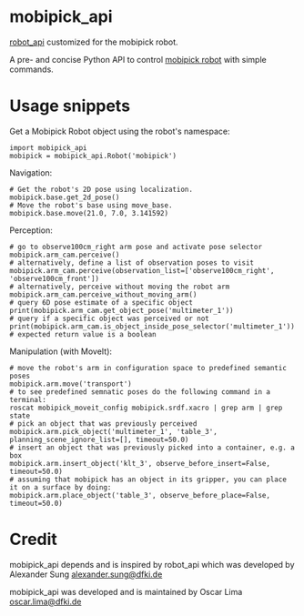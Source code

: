 # mobipick_api

[robot_api](https://github.com/DFKI-NI/robot_api) customized for the mobipick robot.

A pre- and concise Python API to control [mobipick robot](https://github.com/DFKI-NI/mobipick) with simple commands.

# Usage snippets

Get a Mobipick Robot object using the robot's namespace:
```
import mobipick_api
mobipick = mobipick_api.Robot('mobipick')
```

Navigation:
```
# Get the robot's 2D pose using localization.
mobipick.base.get_2d_pose()
# Move the robot's base using move_base.
mobipick.base.move(21.0, 7.0, 3.141592)
```

Perception:
```
# go to observe100cm_right arm pose and activate pose selector
mobipick.arm_cam.perceive()
# alternatively, define a list of observation poses to visit
mobipick.arm_cam.perceive(observation_list=['observe100cm_right', 'observe100cm_front'])
# alternatively, perceive without moving the robot arm
mobipick.arm_cam.perceive_without_moving_arm()
# query 6D pose estimate of a specific object
print(mobipick.arm_cam.get_object_pose('multimeter_1'))
# query if a specific object was perceived or not
print(mobipick.arm_cam.is_object_inside_pose_selector('multimeter_1')) # expected return value is a boolean
```

Manipulation (with MoveIt):
```
# move the robot's arm in configuration space to predefined semantic poses
mobipick.arm.move('transport')
# to see predefined semnatic poses do the following command in a terminal:
roscat mobipick_moveit_config mobipick.srdf.xacro | grep arm | grep state
# pick an object that was previously perceived
mobipick.arm.pick_object('multimeter_1', 'table_3', planning_scene_ignore_list=[], timeout=50.0)
# insert an object that was previously picked into a container, e.g. a box
mobipick.arm.insert_object('klt_3', observe_before_insert=False, timeout=50.0)
# assuming that mobipick has an object in its gripper, you can place it on a surface by doing:
mobipick.arm.place_object('table_3', observe_before_place=False, timeout=50.0)
```

# Credit

mobipick_api depends and is inspired by robot_api which was developed by Alexander Sung alexander.sung@dfki.de

mobipick_api was developed and is maintained by Oscar Lima oscar.lima@dfki.de
